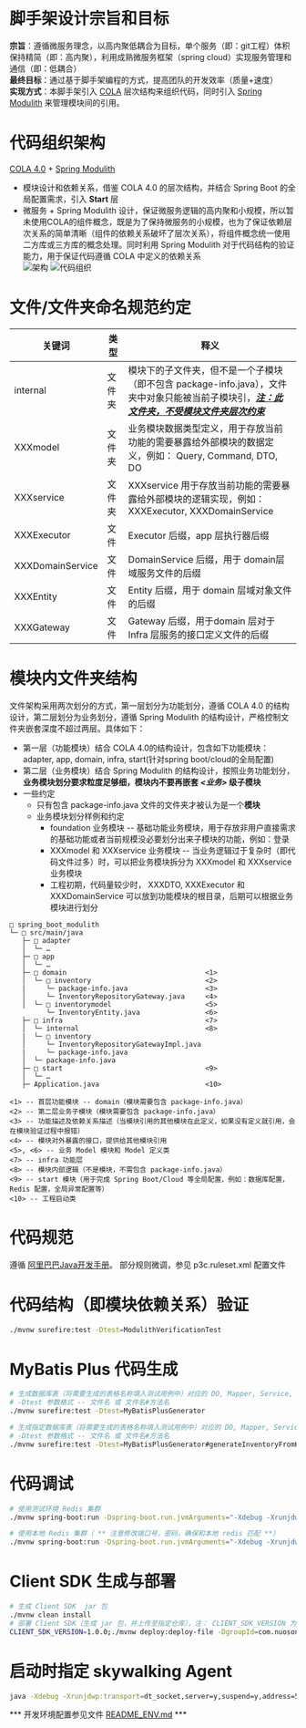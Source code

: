# 脚手架设计宗旨和目标
**宗旨**：遵循微服务理念，以高内聚低耦合为目标，单个服务（即：git工程）体积保持精简（即：高内聚），利用成熟微服务框架（spring cloud）实现服务管理和通信（即：低耦合）    
**最终目标**：通过基于脚手架编程的方式，提高团队的开发效率（质量+速度）  
**实现方式**：本脚手架引入 [COLA](https://github.com/alibaba/COLA) 层次结构来组织代码，同时引入 [Spring Modulith](https://spring.io/projects/spring-modulith/) 来管理模块间的引用。  

# 代码组织架构
 [COLA 4.0](https://github.com/alibaba/COLA) + [Spring Modulith](https://spring.io/projects/spring-modulith/)  
* 模块设计和依赖关系，借鉴 COLA 4.0 的层次结构，并结合 Spring Boot 的全局配置需求，引入 **Start** 层  
* 微服务 + Spring Modulith 设计，保证微服务逻辑的高内聚和小规模，所以暂未使用COLA的组件概念，既是为了保持微服务的小规模，也为了保证依赖层次关系的简单清晰（组件的依赖关系破坏了层次关系），将组件概念统一使用二方库或三方库的概念处理。同时利用 Spring Modulith 对于代码结构的验证能力，用于保证代码遵循 COLA 中定义的依赖关系      
![架构](./docs/cola-4.0-modulith-arch.jpg)
![代码组织](./docs/cola-4.0-modulith-code-org.jpg)

# 文件/文件夹命名规范约定
| 关键词           | 类型   | 释义                                                                                                                                                |
|------------------|--------|-----------------------------------------------------------------------------------------------------------------------------------------------------|
| internal         | 文件夹 | 模块下的子文件夹，但不是一个子模块（即不包含 package-info.java），文件夹中对象只能被当前子模块引，**<u>_注：此文件夹，不受模块文件夹层次约束_</u>** |
| XXXmodel         | 文件夹 | 业务模块数据类型定义，用于存放当前功能的需要暴露给外部模块的数据定义，例如： Query, Command, DTO, DO                                                |
| XXXservice       | 文件夹 | XXXservice 用于存放当前功能的需要暴露给外部模块的逻辑实现，例如： XXXExecutor, XXXDomainService                                                     |
| XXXExecutor      | 文件   | Executor 后缀，app 层执行器后缀                                                                                                                     |
| XXXDomainService | 文件   | DomainService 后缀，用于 domain层域服务文件的后缀                                                                                                   |
| XXXEntity        | 文件   | Entity 后缀，用于 domain 层域对象文件的后缀                                                                                                         |
| XXXGateway       | 文件   | Gateway 后缀，用于domain 层对于 Infra 层服务的接口定义文件的后缀                                                                                    |




# 模块内文件夹结构
文件架构采用两次划分的方式，第一层划分为功能划分，遵循 COLA 4.0 的结构设计，第二层划分为业务划分，遵循 Spring Modulith 的结构设计，严格控制文件夹嵌套深度不超过两层。具体如下：  
* 第一层（功能模块）结合 COLA 4.0的结构设计，包含如下功能模块：adapter, app, domain, infra, start(针对spring boot/cloud的全局配置)
* 第二层（业务模块）结合 Spring Modulith 的结构设计，按照业务功能划分，**业务模块划分要求粒度足够细，模块内不要再嵌套 *<业务>* 级子模块**  
* 一些约定  
   * 只有包含 package-info.java 文件的文件夹才被认为是一个**模块**
   * 业务模块划分样例和约定
      * foundation 业务模块 -- 基础功能业务模块，用于存放非用户直接需求的基础功能或者当前规模没必要划分出来子模块的功能，例如：登录  
      * XXXmodel 和 XXXservice 业务模块 -- 当业务逻辑过于复杂时（即代码文件过多）时，可以把业务模块拆分为 XXXmodel 和 XXXservice 业务模块
      * 工程初期，代码量较少时， XXXDTO, XXXExecutor 和 XXXDomainService 可以放到功能模块的根目录，后期可以根据业务模块进行划分  

``` text
□ spring_boot_modulith
└─ □ src/main/java
   ├─ □ adapter         
   │  └─ …
   ├─ □ app  
   │  └─ …       
   ├─ □ domain                                  <1>
   │  └─ □ inventory                            <2>
   |     └─ package-info.java                   <3>
   │     └─ InventoryRepositoryGateway.java     <4>   
   │  └─ □ inventorymodel                       <5>
         └─ InventoryEntity.java                <6>
   ├─ □ infra                                   <7> 
   │  └─ internal                               <8> 
   |  └─ □ inventory                              
   │     └─ InventoryRepositoryGatewayImpl.java 
   |     └─ package-info.java 
   │  └─ package-info.java                        
   ├─ □ start                                   <9>
   │  └─ …       
   ├─ Application.java                          <10>  
   
<1> -- 首层功能模块 -- domain（模块需要包含 package-info.java）
<2> -- 第二层业务子模块（模块需要包含 package-info.java）
<3> -- 功能描述及依赖关系描述（当模块引用的其他模块在此定义，如果没有定义就引用，会在模块验证过程中报错） 
<4> -- 模块对外暴露的接口，提供给其他模块引用
<5>, <6> -- 业务 Model 模块和 Model 定义类  
<7> -- infra 功能层
<8> -- 模块内部逻辑（不是模块，不需包含 package-info.java）  
<9> -- start 模块（用于完成 Spring Boot/Cloud 等全局配置，例如：数据库配置，Redis 配置，全局异常配置等）  
<10> -- 工程启动类   

```

# 代码规范
遵循 [阿里巴巴Java开发手册](./docs/Java开发手册(黄山版).pdf)。 部分规则微调，参见 p3c.ruleset.xml 配置文件


# 代码结构（即模块依赖关系）验证
```bash
./mvnw surefire:test -Dtest=ModulithVerificationTest  
```

# MyBatis Plus 代码生成
```bash
# 生成数据库表（将需要生成的表格名称填入测试用例中）对应的 DO, Mapper, Service, Controller 等代码
# -Dtest 参数格式 -- 文件名 或 文件名#方法名
./mvnw surefire:test -Dtest=MyBatisPlusGenerator

# 生成指定数据库表（将需要生成的表格名称填入测试用例中）对应的 DO, Mapper, Service, Controller 等代码
# -Dtest 参数格式 -- 文件名 或 文件名#方法名
./mvnw surefire:test -Dtest=MyBatisPlusGenerator#generateInventoryFromH2

```

# 代码调试
```bash
# 使用测试环境 Redis 集群
./mvnw spring-boot:run -Dspring-boot.run.jvmArguments="-Xdebug -Xrunjdwp:transport=dt_socket,server=y,suspend=y,address=5005" -Dspring-boot.run.arguments="--spring.profiles.active=dev"

# 使用本地 Redis 集群（ ** 注意修改端口号，密码，确保和本地 redis 匹配 **）
./mvnw spring-boot:run -Dspring-boot.run.jvmArguments="-Xdebug -Xrunjdwp:transport=dt_socket,server=y,suspend=y,address=5005"  -Dspring-boot.run.arguments="--spring.profiles.active=dev --spring.data.redis.cluster.nodes=localhost:7000 --spring.data.redis.password=1q2w3e"
```
# Client SDK 生成与部署
```bash
# 生成 Client SDK  jar 包
./mvnw clean install
# 部署 Client SDK（生成 jar 包，并上传至指定仓库），注： CLIENT_SDK_VERSION 为版本号
CLIENT_SDK_VERSION=1.0.0;./mvnw deploy:deploy-file -DgroupId=com.nuoson.modulith -DartifactId=modulith-client -Dpackaging=jar -DrepositoryId=<依赖库Id> -Durl=<依赖库Url> -DgeneratePom=false -Dversion=${CLIENT_SDK_VERSION}-SNAPSHOT -Dfile=target/client/modulith-${CLIENT_SDK_VERSION}-client.jar
```
# 启动时指定 skywalking Agent
```bash
java -Xdebug -Xrunjdwp:transport=dt_socket,server=y,suspend=y,address=5005 -javaagent:<skywalking-agent.jar 地址> -Dskywalking.collector.backend_service=127.0.0.1:11800 -jar target/modulith-1.0.0.jar --spring.profiles.active=dev --server.port=8686
```
*** 开发环境配置参见文件 [README_ENV.md](./README_ENV.md) ***
